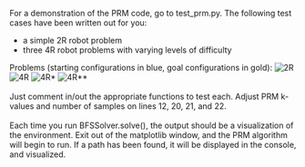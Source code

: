 For a demonstration of the PRM code, go to test_prm.py. The following test cases have been written out for you:

- a simple 2R robot problem
- three 4R robot problems with varying levels of difficulty

Problems (starting configurations in blue, goal configurations in gold):
![2R](figures/2r_env.png)
![4R](figures/4r_env.png)
![4R*](figures/4rx_env.png)
![4R**](figures/4rxx_env.png)\
\
Just comment in/out the appropriate functions to test each. Adjust PRM k-values and number of samples on lines 12, 20, 21, and 22.\
\
Each time you run BFSSolver.solve(), the output should be a visualization of the environment. Exit out of the matplotlib window, and the PRM algorithm will begin to run. If a path has been found, it will be displayed in the console, and visualized.
